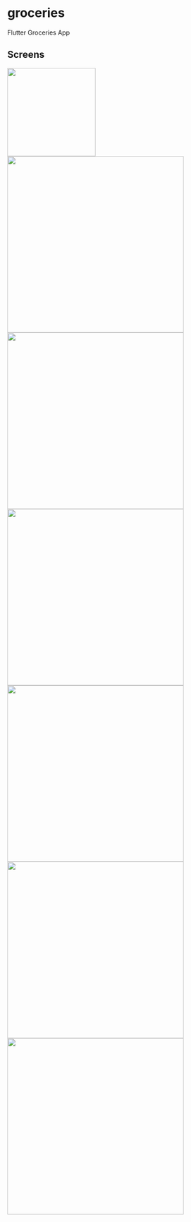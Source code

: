 # groceries

Flutter Groceries App

## Screens

<img src="https://github.com/mbayo97/fluttergroceries/assets/114036622/fb33ab8d-4d9f-4175-94bf-0da9644d94c1" width="200"/>

<img src="https://github.com/mbayo97/fluttergroceries/assets/114036622/9b192b20-c08e-43ea-99f3-cf7610102980" width="400"/>

<img src="https://github.com/mbayo97/fluttergroceries/assets/114036622/2d31e7a6-18e5-4aec-8f2f-0a788587523a" width="400"/>

<img src="https://github.com/mbayo97/fluttergroceries/assets/114036622/717fc080-e887-427e-8b07-35aab83701fa" width="400"/>

<img src="https://github.com/mbayo97/fluttergroceries/assets/114036622/c309a358-2a3e-4b00-9a33-e53391734389" width="400"/>

<img src="https://github.com/mbayo97/fluttergroceries/assets/114036622/1d9cfbe7-3708-44f7-967d-1c23bcb8016e" width="400"/>

<img src="https://github.com/mbayo97/fluttergroceries/assets/114036622/e9079386-71af-412d-a41b-a97aa01f9b76" width="400"/>
